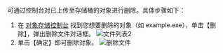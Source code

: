 可通过控制台对已上传至存储桶的对象进行删除。具体步骤如下：
1. 在 [对象存储控制台](https://console.cloud.tencent.com/cos5) 找到您想要删除的对象（如 example.exe），单击【删除】，弹出删除文件对话框。
![文件列表2](https://mc.qcloudimg.com/static/img/18ed2294f880e3e886fc0159d91a52d4/image.png)
2. 单击【确定】即可删除对象。
![删除文件](https://mc.qcloudimg.com/static/img/64f8af1bef55d4a613db5d519bf8c931/image.png)
